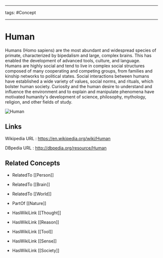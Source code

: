 




---

tags: #Concept

---
# Human


Humans (Homo sapiens) are the most abundant and widespread species of primate, characterized by bipedalism and large, complex brains. This has enabled the development of advanced tools, culture, and language. Humans are highly social and tend to live in complex social structures composed of many cooperating and competing groups, from families and kinship networks to political states. Social interactions between humans have established a wide variety of values, social norms, and rituals, which bolster human society. Curiosity and the human desire to understand and influence the environment and to explain and manipulate phenomena have motivated humanity's development of science, philosophy, mythology, religion, and other fields of study.

![Human](http://commons.wikimedia.org/wiki/Special:FilePath/Akha_cropped_hires.jpg?width=300)


## Links


Wikipedia URL : https://en.wikipedia.org/wiki/Human

DBpedia URL : http://dbpedia.org/resource/Human


## Related Concepts


- RelatedTo [[Person]]

- RelatedTo [[Brain]]

- RelatedTo [[World]]

- PartOf [[Nature]]

- HasWikiLink [[Thought]]

- HasWikiLink [[Reason]]

- HasWikiLink [[Tool]]

- HasWikiLink [[Sense]]

- HasWikiLink [[Society]]